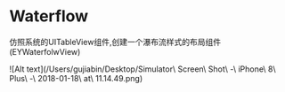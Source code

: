 # Waterflow
仿照系统的UITableView组件,创建一个瀑布流样式的布局组件(EYWaterfolwView)

![Alt text](/Users/gujiabin/Desktop/Simulator\ Screen\ Shot\ -\ iPhone\ 8\ Plus\ -\ 2018-01-18\ at\ 11.14.49.png)
